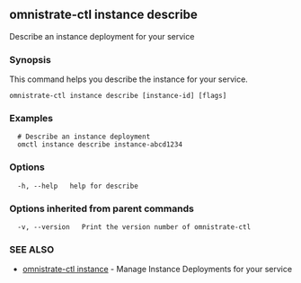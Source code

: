 ## omnistrate-ctl instance describe

Describe an instance deployment for your service

### Synopsis

This command helps you describe the instance for your service.

```
omnistrate-ctl instance describe [instance-id] [flags]
```

### Examples

```
  # Describe an instance deployment
  omctl instance describe instance-abcd1234
```

### Options

```
  -h, --help   help for describe
```

### Options inherited from parent commands

```
  -v, --version   Print the version number of omnistrate-ctl
```

### SEE ALSO

* [omnistrate-ctl instance](omnistrate-ctl_instance.md)	 - Manage Instance Deployments for your service

